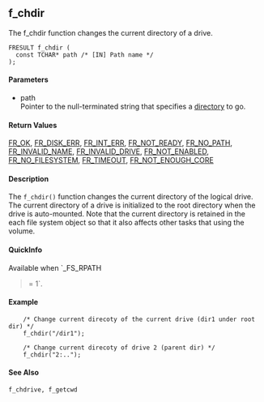 ## f\_chdir

The f\_chdir function changes the current directory of a drive.

    FRESULT f_chdir (
      const TCHAR* path /* [IN] Path name */
    );

#### Parameters

  - path  
    Pointer to the null-terminated string that specifies a
    [directory](filename.md) to go.

#### Return Values

[FR\_OK](rc.md#ok), [FR\_DISK\_ERR](rc.md#de),
[FR\_INT\_ERR](rc.md#ie), [FR\_NOT\_READY](rc.md#nr),
[FR\_NO\_PATH](rc.md#np), [FR\_INVALID\_NAME](rc.md#in),
[FR\_INVALID\_DRIVE](rc.md#id), [FR\_NOT\_ENABLED](rc.md#ne),
[FR\_NO\_FILESYSTEM](rc.md#ns), [FR\_TIMEOUT](rc.md#tm),
[FR\_NOT\_ENOUGH\_CORE](rc.md#nc)

#### Description

The `f_chdir()` function changes the current directory of the logical
drive. The current directory of a drive is initialized to the root
directory when the drive is auto-mounted. Note that the current
directory is retained in the each file system object so that it also
affects other tasks that using the volume.

#### QuickInfo

Available when `_FS_RPATH
>= 1`.

#### Example

``` 
    /* Change current direcoty of the current drive (dir1 under root dir) */
    f_chdir("/dir1");

    /* Change current direcoty of drive 2 (parent dir) */
    f_chdir("2:..");
```

#### See Also

`f_chdrive, f_getcwd`
